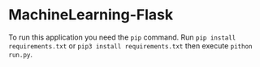 # MachineLearning-Flask

To run this application you need the `pip` command. Run `pip install requirements.txt` or `pip3 install requirements.txt` then execute `pithon run.py`.
